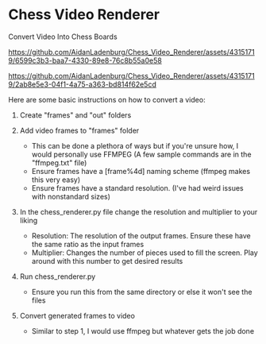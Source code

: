 # Chess Video Renderer
Convert Video Into Chess Boards 


https://github.com/AidanLadenburg/Chess_Video_Renderer/assets/43151719/6599c3b3-baa7-4330-89e8-76c8b55a0e58 

https://github.com/AidanLadenburg/Chess_Video_Renderer/assets/43151719/2ab8e5e3-04f1-4a75-a363-bd814f62e5cd





Here are some basic instructions on how to convert a video:  
1) Create "frames" and "out" folders 

2) Add video frames to "frames" folder 

	- This can be done a plethora of ways but if you're unsure how, I would personally use FFMPEG (A few sample commands are in the "ffmpeg.txt" file) 
	- Ensure frames have a [frame%4d] naming scheme (ffmpeg makes this very easy) 
	- Ensure frames have a standard resolution. (I've had weird issues with nonstandard sizes) 

3) In the chess_renderer.py file change the resolution and multiplier to your liking 

	- Resolution: The resolution of the output frames. Ensure these have the same ratio as the input frames 
	- Multiplier: Changes the number of pieces used to fill the screen. Play around with this number to get desired results 

4) Run chess_renderer.py 

	- Ensure you run this from the same directory or else it won't see the files 

5) Convert generated frames to video 

	- Similar to step 1, I would use ffmpeg but whatever gets the job done 
